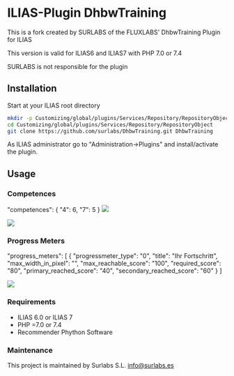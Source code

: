 ILIAS-Plugin DhbwTraining
============
This is a fork created by SURLABS of the FLUXLABS' DhbwTraining Plugin for ILIAS

This version is valid for ILIAS6 and ILIAS7 with PHP 7.0 or 7.4

SURLABS is not responsible for the plugin

## Installation
Start at your ILIAS root directory
```bash
mkdir -p Customizing/global/plugins/Services/Repository/RepositoryObject
cd Customizing/global/plugins/Services/Repository/RepositoryObject
git clone https://github.com/surlabs/DhbwTraining.git DhbwTraining
```
As ILIAS administrator go to "Administration->Plugins" and install/activate the plugin.  

## Usage
### Competences

"competences": {
    "4": 6,
    "7": 5
}
![](docs/competence_skill_id.png)

![](docs/Portfolio.png)
    
### Progress Meters

"progress_meters": [
{
  "progressmeter_type": "0",
  "title": "Ihr Fortschritt",
  "max_width_in_pixel": "",
  "max_reachable_score": "100",
  "required_score": "80",
  "primary_reached_score": "40",
  "secondary_reached_score": "60"
}
]

![](docs/Progressmeter.png)

### Requirements
* ILIAS 6.0 or ILIAS 7
* PHP =7.0 or 7.4
* Recommender Phython Software

### Maintenance
This project is maintained by Surlabs S.L. info@surlabs.es
